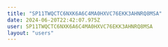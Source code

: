 ```yaml
---
title: "SP11TWQCTC6NXK6A6C4MA0HXVC76EKK3AHNRQ8MSA"
date: 2024-06-20T22:42:07.975Z
user: SP11TWQCTC6NXK6A6C4MA0HXVC76EKK3AHNRQ8MSA
layout: "users"
---
```

    